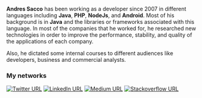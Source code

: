 **Andres Sacco** has been working as a developer since 2007 in different languages including **Java**, **PHP**, **NodeJs**, and **Android**. Most of his background is in **Java** and the libraries or frameworks associated with this language. In most of the companies that he worked for, he researched new technologies in order to improve the performance, stability, and quality of the applications of each company.

Also, he dictated some internal courses to different audiences like developers, business and commercial analysts.

### My networks
[![Twitter URL](https://img.shields.io/static/v1?color=blue&label=Twitter%20&logo=twitter&logoColor=white&style=for-the-badge&message=Follow)](https://twitter.com/adsChosen)
[![LinkedIn URL](https://img.shields.io/static/v1?color=blue&label=linkedin&logo=linkedin&logoColor=white&style=for-the-badge&message=Connect)](https://www.linkedin.com/in/saccoandres)
[![Medium URL](https://img.shields.io/static/v1?color=blue&label=medium&logo=medium&logoColor=white&style=for-the-badge&message=Follow)](https://sacco-andres.medium.com/)
[![Stackoverflow URL](https://img.shields.io/static/v1?color=blue&label=stackoverflow&logo=stackoverflow&logoColor=white&style=for-the-badge&message=check)](https://stackoverflow.com/users/2062201/andres-sacco)

